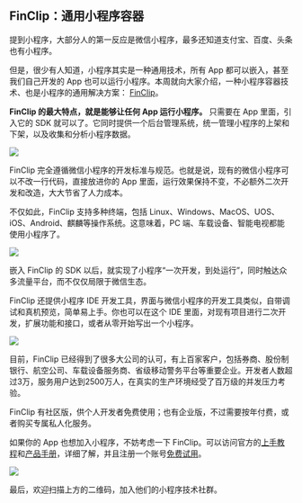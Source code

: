 ## FinClip：通用小程序容器

提到小程序，大部分人的第一反应是微信小程序，最多还知道支付宝、百度、头条也有小程序。

但是，很少有人知道，小程序其实是一种通用技术，所有 App 都可以嵌入，甚至我们自己开发的 App 也可以运行小程序。本周就向大家介绍，一种小程序容器技术、也是小程序的通用解决方案： [FinClip](https://www.finclip.com/)。

**FinClip 的最大特点，就是能够让任何 App 运行小程序。** 只需要在 App 里面，引入它的 SDK 就可以了。它同时提供一个后台管理系统，统一管理小程序的上架和下架，以及收集和分析小程序数据。

![](https://cdn.beekka.com/blogimg/asset/202201/bg2022012106.webp)

FinClip 完全遵循微信小程序的开发标准与规范。也就是说，现有的微信小程序可以不改一行代码，直接放进你的 App 里面，运行效果保持不变，不必额外二次开发和改造，大大节省了人力成本。

不仅如此，FinClip 支持多种终端，包括 Linux、Windows、MacOS、UOS、iOS、Android、麒麟等操作系统。这意味着，PC 端、车载设备、智能电视都能使用小程序了。

![](https://cdn.beekka.com/blogimg/asset/202201/bg2022012107.webp)

嵌入 FinClip 的 SDK 以后，就实现了小程序“一次开发，到处运行”，同时触达众多流量平台，而不仅仅局限于微信生态。

FinClip 还提供小程序 IDE 开发工具，界面与微信小程序的开发工具类似，自带调试和真机预览，简单易上手。你也可以在这个 IDE 里面，对现有项目进行二次开发，扩展功能和接口，或者从零开始写出一个小程序。

![](https://cdn.beekka.com/blogimg/asset/202201/bg2022012108.webp)

目前，FinClip 已经得到了很多大公司的认可，有上百家客户，包括券商、股份制银行、航空公司、车载设备服务商、省级移动警务平台等重要企业。开发者人数超过3万，服务用户达到2500万人，在真实的生产环境经受了百万级的并发压力考验。

FinClip 有社区版，供个人开发者免费使用；也有企业版，不过需要按年付费，或者购买专属私人化服务。

如果你的 App 也想加入小程序，不妨考虑一下 FinClip。可以访问官方的[上手教程](https://www.finclip.com/blog/yong-zheng-que-de-fang-shi-kai-shi/)和[产品手册](https://www-cdn.finclip.com/mp-home/FinClip%E4%BA%A7%E5%93%81%E6%89%8B%E5%86%8C%20%E7%94%B5%E5%AD%90%E7%89%88.pdf)，详细了解，并且注册一个账号[免费试用](https://www.finclip.com/login/?type=ruanyifeng)。

![](https://cdn.beekka.com/blogimg/asset/202201/bg2022012109.webp)

最后，欢迎扫描上方的二维码，加入他们的小程序技术社群。